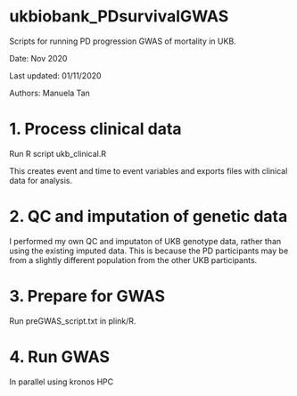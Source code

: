 # ukbiobank_PDsurvivalGWAS
Scripts for running PD progression GWAS of mortality in UKB.

Date: Nov 2020

Last updated: 01/11/2020

Authors: Manuela Tan

# 1. Process clinical data

Run R script ukb_clinical.R

This creates event and time to event variables and exports files with clinical data for analysis.

# 2. QC and imputation of genetic data

I performed my own QC and imputaton of UKB genotype data, rather than using the existing imputed data. This is because the PD participants may be from a slightly different population from the other UKB participants.

# 3. Prepare for GWAS

Run preGWAS_script.txt in plink/R.

# 4. Run GWAS

In parallel using kronos HPC
